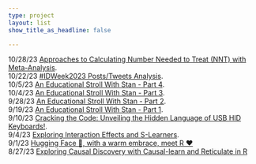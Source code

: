 ```yaml
---
type: project
layout: list
show_title_as_headline: false

---
```


10/28/23 [Approaches to Calculating Number Needed to Treat (NNT) with Meta-Analysis](/blog/metannt).   
10/22/23 [#IDWeek2023 Posts/Tweets Analysis](/blog/idweek2023).   
10/5/23 [An Educational Stroll With Stan - Part 4](/blog/cmdstan4).          
10/4/23 [An Educational Stroll With Stan - Part 3](/blog/cmdstan3).    
9/28/23 [An Educational Stroll With Stan - Part 2](/blog/cmdstan2).     
9/19/23 [An Educational Stroll With Stan - Part 1](/blog/cmdstan1).     
9/10/23 [Cracking the Code: Unveiling the Hidden Language of USB HID Keyboards!](/blog/usb-hid-key-press-report).     
9/4/23 [Exploring Interaction Effects and S-Learners](/blog/interaction-slearner).     
9/1/23 [Hugging Face 🤗, with a warm embrace, meet R️ ❤️](/blog/huggingface)      
8/27/23 [Exploring Causal Discovery with Causal-learn and Reticulate in R](/blog/causal-learn)





